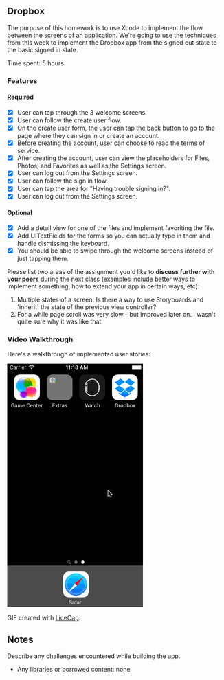 ## Dropbox

The purpose of this homework is to use Xcode to implement the flow between the screens of an application. We're going to use the techniques from this week to implement the Dropbox app from the signed out state to the basic signed in state.

Time spent: 5 hours

### Features

#### Required

- [X] User can tap through the 3 welcome screens.
- [X] User can follow the create user flow.
- [X] On the create user form, the user can tap the back button to go to the page where they can sign in or create an account.
- [X] Before creating the account, user can choose to read the terms of service.
- [X] After creating the account, user can view the placeholders for Files, Photos, and Favorites as well as the Settings screen.
- [X] User can log out from the Settings screen.
- [X] User can follow the sign in flow.
- [X] User can tap the area for "Having trouble signing in?".
- [X] User can log out from the Settings screen.

#### Optional

- [X] Add a detail view for one of the files and implement favoriting the file.
- [X] Add UITextFields for the forms so you can actually type in them and handle dismissing the keyboard.
- [X] You should be able to swipe through the welcome screens instead of just tapping them.

Please list two areas of the assignment you'd like to **discuss further with your peers** during the next class (examples include better ways to implement something, how to extend your app in certain ways, etc):

1. Multiple states of a screen: Is there a way to use Storyboards and 'inherit' the state of the previous view controller?
2. For a while page scroll was very slow - but improved later on. I wasn't quite sure why it was like that.

### Video Walkthrough 

Here's a walkthrough of implemented user stories:

<img src='dropbox.gif' title='Video Walkthrough' width='' alt='Video Walkthrough' />

GIF created with [LiceCap](http://www.cockos.com/licecap/).

## Notes

Describe any challenges encountered while building the app.

* Any libraries or borrowed content: none